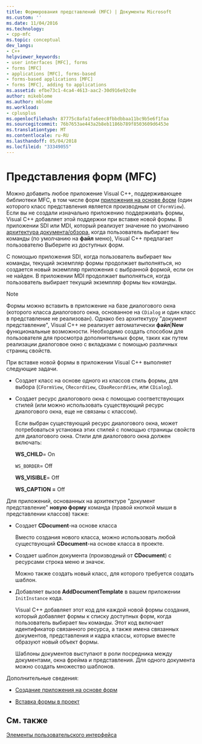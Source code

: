 ```yaml
---
title: Формирования представлений (MFC) | Документы Microsoft
ms.custom: ''
ms.date: 11/04/2016
ms.technology:
- cpp-mfc
ms.topic: conceptual
dev_langs:
- C++
helpviewer_keywords:
- user interfaces [MFC], forms
- forms [MFC]
- applications [MFC], forms-based
- forms-based applications [MFC]
- forms [MFC], adding to applications
ms.assetid: efbe73c1-4ca4-4613-aac2-30d916e92c0e
author: mikeblome
ms.author: mblome
ms.workload:
- cplusplus
ms.openlocfilehash: 87775c8afa1fa6eec8fbbdbbaa11bc9b5e6f1faa
ms.sourcegitcommit: 76b7653ae443a2b8eb1186b789f8503609d6453e
ms.translationtype: MT
ms.contentlocale: ru-RU
ms.lasthandoff: 05/04/2018
ms.locfileid: "33349055"
---
```

# <a name="form-views-mfc"></a>Представления форм (MFC)
Можно добавить любое приложение Visual C++, поддерживающее библиотеки MFC, в том числе форм [приложения на основе форм](../mfc/reference/creating-a-forms-based-mfc-application.md) (один которого класс представления является производным от `CFormView`). Если вы не создали изначально приложению поддерживать формы, Visual C++ добавляет этой поддержки при вставке новой формы. В приложении SDI или MDI, который реализует значение по умолчанию [архитектура документа/обзора](../mfc/document-view-architecture.md), когда пользователь выбирает `New` команды (по умолчанию на **файл** меню), Visual C++ предлагает пользователю Выберите из доступных форм.  
  
 С помощью приложения SDI, когда пользователь выбирает `New` команды, текущий экземпляр формы продолжает выполняться, но создается новый экземпляр приложения с выбранной формой, если он не найден. В приложении MDI продолжает выполняться, когда пользователь выбирает текущий экземпляр формы `New` команды.  
  
> [!NOTE]
>  Формы можно вставить в приложение на базе диалогового окна (которого класса диалогового окна, основанное на `CDialog` и один класс в представление не реализован). Однако без архитектуру "документ представление", Visual C++ не реализует автоматически **файл**&#124;**New** функциональные возможности. Необходимо создать способом для пользователя для просмотра дополнительных форм, таких как путем реализации диалоговое окно с вкладками с помощью различных страниц свойств.  
  
 При вставке новой формы в приложении Visual C++ выполняет следующие задачи.  
  
-   Создает класс на основе одного из классов стиль формы, для выбора (`CFormView`, `CRecordView`, `CDaoRecordView`, или `CDialog`).  
  
-   Создает ресурс диалогового окна с помощью соответствующих стилей (или можно использовать существующий ресурс диалогового окна, еще не связаны с классом).  
  
     Если выбран существующий ресурс диалогового окна, может потребоваться установка этих стилей с помощью страницы свойств для диалогового окна. Стили для диалогового окна должен включать:  
  
     **WS_CHILD**= On  
  
     `WS_BORDER`= Off  
  
     **WS_VISIBLE**= Off  
  
     **WS_CAPTION =** Off  
  
 Для приложений, основанных на архитектуре "документ представление" **новую форму** команда (правой кнопкой мыши в представлении классов) также:  
  
-   Создает **CDocument**-на основе класса  
  
     Вместо создания нового класса, можно использовать любой существующий **CDocument**-на основе класса в проекте.  
  
-   Создает шаблон документа (производный от **CDocument**) с ресурсами строка меню и значок.  
  
     Можно также создать новый класс, для которого требуется создать шаблон.  
  
-   Добавляет вызов **AddDocumentTemplate** в вашем приложении `InitInstance` кода.  
  
     Visual C++ добавляет этот код для каждой новой формы создания, который добавляет формы к списку доступных форм, когда пользователь выбирает `New` команды. Этот код включает идентификатор связанного ресурса, а также имена связанных документов, представления и кадра классы, которые вместе образуют новый объект формы.  
  
     Шаблоны документов выступают в роли посредника между документами, окна фрейма и представления. Для одного документа можно создать множество шаблонов.  
  
 Дополнительные сведения:  
  
-   [Создание приложения на основе форм](../mfc/reference/creating-a-forms-based-mfc-application.md)  
  
-   [Вставка формы в проект](../mfc/inserting-a-form-into-a-project.md)  
  
## <a name="see-also"></a>См. также  
 [Элементы пользовательского интерфейса](../mfc/user-interface-elements-mfc.md)
